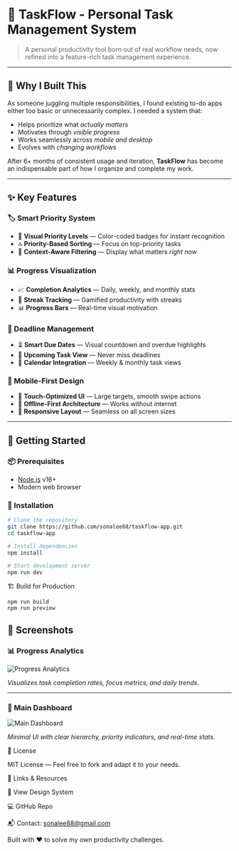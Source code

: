 # 🌟 TaskFlow - Personal Task Management System

> A personal productivity tool born out of real workflow needs, now refined into a feature-rich task management experience.

---

## 🎯 Why I Built This

As someone juggling multiple responsibilities, I found existing to-do apps either too basic or unnecessarily complex. I needed a system that:

- Helps prioritize what *actually matters*
- Motivates through *visible progress*
- Works seamlessly across *mobile and desktop*
- Evolves with *changing workflows*

After 6+ months of consistent usage and iteration, **TaskFlow** has become an indispensable part of how I organize and complete my work.

---

## ✨ Key Features

### 🏷️ Smart Priority System
- 🎨 **Visual Priority Levels** — Color-coded badges for instant recognition
- 🔝 **Priority-Based Sorting** — Focus on top-priority tasks
- 🧠 **Context-Aware Filtering** — Display what matters *right now*

### 📊 Progress Visualization
- 📈 **Completion Analytics** — Daily, weekly, and monthly stats
- 🔁 **Streak Tracking** — Gamified productivity with streaks
- 📊 **Progress Bars** — Real-time visual motivation

### 📅 Deadline Management
- ⏳ **Smart Due Dates** — Visual countdown and overdue highlights
- 🔔 **Upcoming Task View** — Never miss deadlines
- 📆 **Calendar Integration** — Weekly & monthly task views

### 📱 Mobile-First Design
- 🤌 **Touch-Optimized UI** — Large targets, smooth swipe actions
- 📴 **Offline-First Architecture** — Works without internet
- 🧩 **Responsive Layout** — Seamless on all screen sizes

---

## 🚀 Getting Started

### 📦 Prerequisites
- [Node.js](https://nodejs.org/) v16+
- Modern web browser

### 🔧 Installation

```bash
# Clone the repository
git clone https://github.com/sonalee88/taskflow-app.git
cd taskflow-app

# Install dependencies
npm install

# Start development server
npm run dev
```
🏗️ Build for Production
```
npm run build
npm run preview
```
## 📸 Screenshots

### 📊 Progress Analytics

![Progress Analytics](./AssestsForPM/progress_analytics.png)

_Visualizes task completion rates, focus metrics, and daily trends._

---

### 🧭 Main Dashboard

![Main Dashboard](./AssestsForPM/main_dashboard.png)

_Minimal UI with clear hierarchy, priority indicators, and real-time stats._


📄 License



MIT License — Feel free to fork and adapt it to your needs.





🔗 Links & Resources


🎨 View Design System


💻 GitHub Repo


📬 Contact: sonalee88@gmail.com


Built with ❤️ to solve my own productivity challenges.
